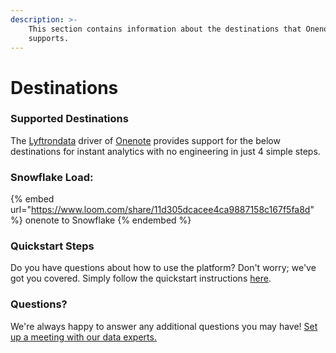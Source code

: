 ```yaml
---
description: >-
    This section contains information about the destinations that Onenote
    supports.
---
```


# Destinations

### Supported Destinations

The [Lyftrondata](https://www.lyftrondata.com/) driver of [Onenote](https://www.lyftrondata.com/integration/onenote/) provides support for the below destinations for instant analytics with no engineering in just 4 simple steps.

### Snowflake Load:

{% embed url="https://www.loom.com/share/11d305dcacee4ca9887158c167f5fa8d" %}
onenote to Snowflake
{% endembed %}

### Quickstart Steps

Do you have questions about how to use the platform? Don't worry; we've got you covered. Simply follow the quickstart instructions [here](../../../quickstart-steps.md).

### Questions? <a href="#questions" id="questions"></a>

We're always happy to answer any additional questions you may have! [Set up a meeting with our data experts.](https://www.lyftrondata.com/book-a-meeting/)
